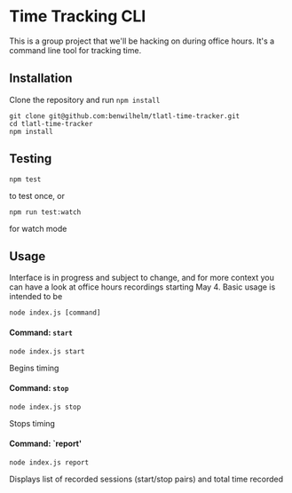 # Time Tracking CLI 

This is a group project that we'll be hacking on during office hours. It's a command line tool for tracking time.

## Installation 

Clone the repository and run `npm install`

```
git clone git@github.com:benwilhelm/tlatl-time-tracker.git 
cd tlatl-time-tracker 
npm install 
```

## Testing 

```npm test```

to test once, or 

```npm run test:watch```

for watch mode

## Usage 

Interface is in progress and subject to change, and for more context you can have a look at office hours recordings starting May 4. Basic usage is intended to be

```node index.js [command]```


#### Command: `start`

```node index.js start``` 

Begins timing 

#### Command: `stop`

```node index.js stop``` 

Stops timing

#### Command: `report' 

```node index.js report```

Displays list of recorded sessions (start/stop pairs) and total time recorded